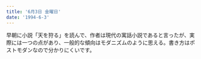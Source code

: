 ```yaml
---
title: '6月3日 金曜日'
date: '1994-6-3'
---
```


早朝に小説「天を狩る」を読んで、作者は現代の寓話小説であると言ったが、実際には一つの点があり、一般的な傾向はモダニズムのように思える。書き方はポストモダンなので分かりにくいです。

